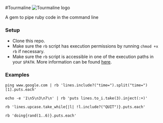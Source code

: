 #Tourmaline
![Tourmaline logo](https://raw.githubusercontent.com/demonh3x/tourmaline/master/img/logo200.jpg)

A gem to pipe ruby code in the command line

### Setup
* Clone this repo.
* Make sure the `rb` script has execution permissions by running `chmod +x rb` if necessary.
* Make sure the `rb` script is accessible in one of the execution paths in your `$PATH`. More information can be found [here](http://stackoverflow.com/questions/1234424/add-a-single-bash-command).

### Examples
`ping www.google.com | rb 'lines.include?("time=").split("time=")[1].puts.each'`

`echo -e '1\n5\n3\n7\n' | rb 'puts lines.to_i.take(3).inject(:+)'`

`rb 'lines.upcase.take_while{|l| !l.include?("QUIT")}.puts.each'`

`rb 'doing{rand(1..6)}.puts.each'`
